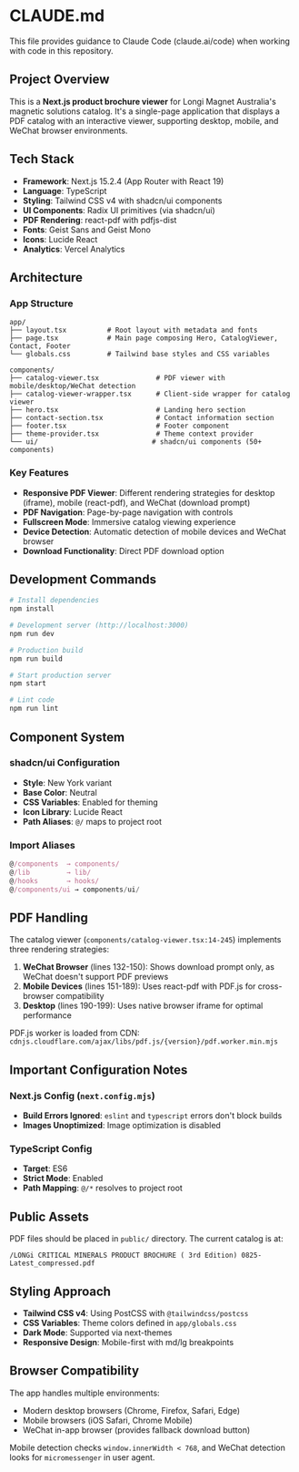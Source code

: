# CLAUDE.md

This file provides guidance to Claude Code (claude.ai/code) when working with code in this repository.

## Project Overview

This is a **Next.js product brochure viewer** for Longi Magnet Australia's magnetic solutions catalog. It's a single-page application that displays a PDF catalog with an interactive viewer, supporting desktop, mobile, and WeChat browser environments.

## Tech Stack

- **Framework**: Next.js 15.2.4 (App Router with React 19)
- **Language**: TypeScript
- **Styling**: Tailwind CSS v4 with shadcn/ui components
- **UI Components**: Radix UI primitives (via shadcn/ui)
- **PDF Rendering**: react-pdf with pdfjs-dist
- **Fonts**: Geist Sans and Geist Mono
- **Icons**: Lucide React
- **Analytics**: Vercel Analytics

## Architecture

### App Structure
```
app/
├── layout.tsx          # Root layout with metadata and fonts
├── page.tsx            # Main page composing Hero, CatalogViewer, Contact, Footer
└── globals.css         # Tailwind base styles and CSS variables

components/
├── catalog-viewer.tsx              # PDF viewer with mobile/desktop/WeChat detection
├── catalog-viewer-wrapper.tsx      # Client-side wrapper for catalog viewer
├── hero.tsx                        # Landing hero section
├── contact-section.tsx             # Contact information section
├── footer.tsx                      # Footer component
├── theme-provider.tsx              # Theme context provider
└── ui/                            # shadcn/ui components (50+ components)
```

### Key Features
- **Responsive PDF Viewer**: Different rendering strategies for desktop (iframe), mobile (react-pdf), and WeChat (download prompt)
- **PDF Navigation**: Page-by-page navigation with controls
- **Fullscreen Mode**: Immersive catalog viewing experience
- **Device Detection**: Automatic detection of mobile devices and WeChat browser
- **Download Functionality**: Direct PDF download option

## Development Commands

```bash
# Install dependencies
npm install

# Development server (http://localhost:3000)
npm run dev

# Production build
npm run build

# Start production server
npm start

# Lint code
npm run lint
```

## Component System

### shadcn/ui Configuration
- **Style**: New York variant
- **Base Color**: Neutral
- **CSS Variables**: Enabled for theming
- **Icon Library**: Lucide React
- **Path Aliases**: `@/` maps to project root

### Import Aliases
```typescript
@/components  → components/
@/lib         → lib/
@/hooks       → hooks/
@/components/ui → components/ui/
```

## PDF Handling

The catalog viewer (`components/catalog-viewer.tsx:14-245`) implements three rendering strategies:

1. **WeChat Browser** (lines 132-150): Shows download prompt only, as WeChat doesn't support PDF previews
2. **Mobile Devices** (lines 151-189): Uses react-pdf with PDF.js for cross-browser compatibility
3. **Desktop** (lines 190-199): Uses native browser iframe for optimal performance

PDF.js worker is loaded from CDN: `cdnjs.cloudflare.com/ajax/libs/pdf.js/{version}/pdf.worker.min.mjs`

## Important Configuration Notes

### Next.js Config (`next.config.mjs`)
- **Build Errors Ignored**: `eslint` and `typescript` errors don't block builds
- **Images Unoptimized**: Image optimization is disabled

### TypeScript Config
- **Target**: ES6
- **Strict Mode**: Enabled
- **Path Mapping**: `@/*` resolves to project root

## Public Assets

PDF files should be placed in `public/` directory. The current catalog is at:
```
/LONGi CRITICAL MINERALS PRODUCT BROCHURE ( 3rd Edition) 0825-Latest_compressed.pdf
```

## Styling Approach

- **Tailwind CSS v4**: Using PostCSS with `@tailwindcss/postcss`
- **CSS Variables**: Theme colors defined in `app/globals.css`
- **Dark Mode**: Supported via next-themes
- **Responsive Design**: Mobile-first with md/lg breakpoints

## Browser Compatibility

The app handles multiple environments:
- Modern desktop browsers (Chrome, Firefox, Safari, Edge)
- Mobile browsers (iOS Safari, Chrome Mobile)
- WeChat in-app browser (provides fallback download button)

Mobile detection checks `window.innerWidth < 768`, and WeChat detection looks for `micromessenger` in user agent.
